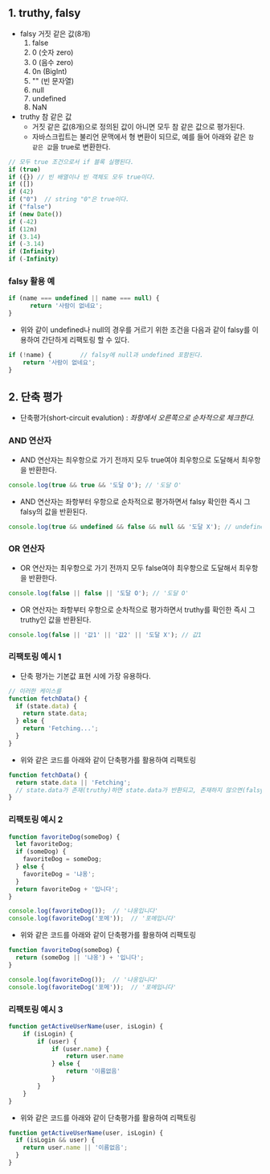 ## 1. truthy, falsy

- falsy 거짓 같은 값(8개)
    1. false
    2. 0 (숫자 zero)
    3. 0 (음수 zero)
    4. 0n (BigInt)
    5. "" (빈 문자열)
    6. null
    7. undefined
    8. NaN
- truthy 참 같은 값
    - 거짓 같은 값(8개)으로 정의된 값이 아니면 모두 참 같은 값으로 평가된다.
    - 자바스크립트는 불리언 문맥에서 형 변환이 되므로, 예를 들어 아래와 같은 `참 같은 값`을 true로 변환한다.

```jsx
// 모두 true 조건으로서 if 블록 실행된다.
if (true)
if ({}) // 빈 배열이나 빈 객체도 모두 true이다.
if ([])
if (42)
if ("0")  // string "0"은 true이다.
if ("false")
if (new Date())
if (-42)
if (12n)
if (3.14)
if (-3.14)
if (Infinity)
if (-Infinity)
```

### falsy 활용 예

```jsx
if (name === undefined || name === null) {
      return '사람이 없네요';
}
```

- 위와 같이 undefined나 null의 경우를 거르기 위한 조건을 다음과 같이 falsy를 이용하여 간단하게 리팩토링 할 수 있다.

```jsx
if (!name) {        // falsy에 null과 undefined 포함된다.
    return '사람이 없네요';
}
```

## 2. 단축 평가

- 단축평가(short-circuit evalution) : *좌항에서 오른쪽으로 순차적으로 체크한다.*

### AND 연산자

- AND 연산자는 최우항으로 가기 전까지 모두 true여야 최우항으로 도달해서 최우항을 반환한다.

```jsx
console.log(true && true && '도달 O'); // '도달 O'
```

- AND 연산자는 좌항부터 우항으로 순차적으로 평가하면서 falsy 확인한 즉시 그 falsy의 값을 반환된다.

```jsx
console.log(true && undefined && false && null && '도달 X'); // undefined
```

### OR 연산자

- OR 연산자는 최우항으로 가기 전까지 모두 false여야 최우항으로 도달해서 최우항을 반환한다.

```jsx
console.log(false || false || '도달 O'); // '도달 O'
```

- OR 연산자는 좌항부터 우항으로 순차적으로 평가하면서 truthy를 확인한 즉시 그 truthy인 값을 반환된다.

```jsx
console.log(false || '값1' || '값2' || '도달 X'); // 값1
```

### 리팩토링 예시 1

- 단축 평가는 기본값 표현 시에 가장 유용하다.

```jsx
// 이러한 케이스를
function fetchData() {
  if (state.data) {
    return state.data;
  } else {
    return 'Fetching...';
  }
}
```

- 위와 같은 코드를 아래와 같이 단축평가를 활용하여 리팩토링

```jsx
function fetchData() {
  return state.data || 'Fetching';
  // state.data가 존재(truthy)하면 state.data가 반환되고, 존재하지 않으면(falsy) 최우항의 'Fetching'을 반환한다.
}
```

### 리팩토링 예시 2

```jsx
function favoriteDog(someDog) {
  let favoriteDog;
  if (someDog) {
    favoriteDog = someDog;
  } else {
    favoriteDog = '냐옹';
  }
  return favoriteDog + '입니다';
}

console.log(favoriteDog());  // '냐옹입니다'
console.log(favoriteDog('포메'));  // '포메입니다'
```

- 위와 같은 코드를 아래와 같이 단축평가를 활용하여 리팩토링

```jsx
function favoriteDog(someDog) {
  return (someDog || '냐옹') + '입니다';
}

console.log(favoriteDog());  // '냐옹입니다'
console.log(favoriteDog('포메'));  // '포메입니다'
```

### 리팩토링 예시 3

```jsx
function getActiveUserName(user, isLogin) {
    if (isLogin) {
        if (user) {
            if (user.name) {
                return user.name
            } else {
                return '이름없음'
            }
        }
    }
}
```

- 위와 같은 코드를 아래와 같이 단축평가를 활용하여 리팩토링

```jsx
function getActiveUserName(user, isLogin) {
  if (isLogin && user) {
    return user.name || '이름없음';
  }
}
```